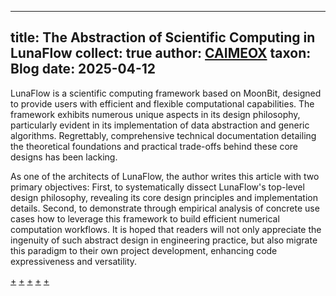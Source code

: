 
---
title: The Abstraction of Scientific Computing in LunaFlow
collect: true
author: [CAIMEOX](https://github.com/CAIMEOX)
taxon: Blog
date: 2025-04-12
---

<!-- Overview -->

LunaFlow is a scientific computing framework based on MoonBit,
designed to provide users with efficient and flexible computational capabilities.
The framework exhibits numerous unique aspects in its design philosophy,
particularly evident in its implementation of data abstraction and generic algorithms.
Regrettably, comprehensive technical documentation detailing the theoretical foundations and practical trade-offs behind these core designs has been lacking.

As one of the architects of LunaFlow, the author writes this article with two primary objectives:
First, to systematically dissect LunaFlow's top-level design philosophy, revealing its core design principles and implementation details.
Second, to demonstrate through empirical analysis of concrete use cases how to leverage this framework to build efficient numerical computation workflows.
It is hoped that readers will not only appreciate the ingenuity of such abstract design in engineering practice,
but also migrate this paradigm to their own project development, enhancing code expressiveness and versatility.

[+](/blog/lunaflow/layers.md#:embed)
[+](/blog/lunaflow/generic.md#:embed)
[+](/blog/lunaflow/testing.md#:embed)
[+](/blog/lunaflow/instances.md#:embed)
[+](/blog/lunaflow/future.md#:embed)